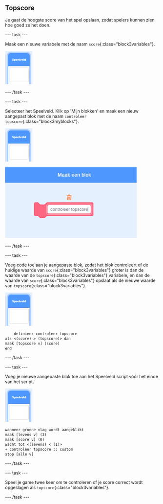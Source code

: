 ## Topscore

Je gaat de hoogste score van het spel opslaan, zodat spelers kunnen zien hoe goed ze het doen.

--- task ---

Maak een nieuwe variabele met de naam `score`{:class="block3variables"}.

![Speelveld sprite](images/stage-sprite.png)

--- /task ---

--- task ---

Selecteer het Speelveld. Klik op 'Mijn blokken' en maak een nieuw aangepast blok met de naam `controleer topscore`{:class="block3myblocks"}.

![Speelveld sprite](images/stage-sprite.png)

![schermafbeelding](images/dots-custom-1.png)

--- /task ---

--- task ---

Voeg code toe aan je aangepaste blok, zodat het blok controleert of de huidige waarde van `score`{:class="block3variables"} groter is dan de waarde van de `topscore`{:class="block3variables"} variabele, en dan de waarde van `score`{:class="block3variables"} opslaat als de nieuwe waarde van `topscore`{:class="block3variables"}.

![Speelveld sprite](images/stage-sprite.png)

```blocks3
    definieer controleer topscore
als <(score) > (topscore)> dan 
maak [topscore v] (score)
end
```

--- /task ---

--- task ---

Voeg je nieuwe aangepaste blok toe aan het Speelveld script vóór het einde van het script.

![Speelveld sprite](images/stage-sprite.png)

```blocks3
wanneer groene vlag wordt aangeklikt
maak [levens v] (3)
maak [score v] (0)
wacht tot <(levens) < (1)>
+ controleer topscore :: custom
stop [alle v]
```

--- /task ---

--- task ---

Speel je game twee keer om te controleren of je score correct wordt opgeslagen als `topscore`{:class="block3variables"}.

--- /task ---